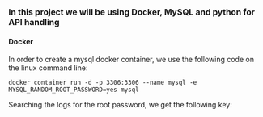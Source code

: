 ### In this project we will be using Docker, MySQL and python for API handling

#### Docker
In order to create a mysql docker container, we use the following code on the linux command line:

```
docker container run -d -p 3306:3306 --name mysql -e MYSQL_RANDOM_ROOT_PASSWORD=yes mysql
```

Searching the logs for the root password, we get the following key: 
